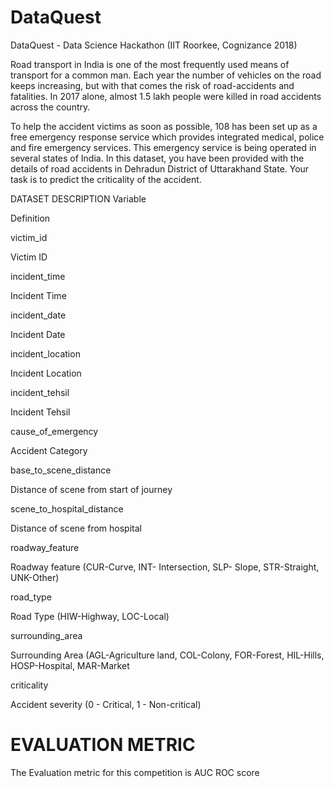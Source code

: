 # DataQuest
DataQuest - Data Science Hackathon (IIT Roorkee, Cognizance 2018)


Road transport in India is one of the most frequently used means of transport for a common man. Each year the number of vehicles on the road keeps increasing, but with that comes the risk of road-accidents and fatalities. In 2017 alone, almost 1.5 lakh people were killed in road accidents across the country.

To help the accident victims as soon as possible, 108 has been set up as a free emergency response service which provides integrated medical, police and fire emergency services. This emergency service is being operated in several states of India. In this dataset, you have been provided with the details of road accidents in Dehradun District of Uttarakhand State. Your task is to predict the criticality of the accident.

DATASET DESCRIPTION
Variable

Definition

victim_id

Victim ID

incident_time

Incident Time

incident_date

Incident Date

incident_location

Incident Location

incident_tehsil

Incident Tehsil

cause_of_emergency

Accident Category

base_to_scene_distance

Distance of scene from start of journey

scene_to_hospital_distance

Distance of scene from hospital

roadway_feature

Roadway feature
(CUR-Curve, INT- Intersection, SLP- Slope,
STR-Straight, UNK-Other)

road_type

Road Type
(HIW-Highway, LOC-Local)

surrounding_area

Surrounding Area
(AGL-Agriculture land, COL-Colony,
FOR-Forest, HIL-Hills, HOSP-Hospital,
MAR-Market

criticality

Accident severity
(0 - Critical, 1 - Non-critical)

# EVALUATION METRIC
The Evaluation metric for this competition is AUC ROC score